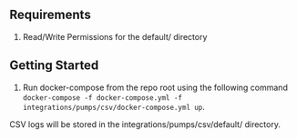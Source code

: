 ## Requirements
1. Read/Write Permissions for the default/ directory

## Getting Started
1. Run docker-compose from the repo root using the following command `docker-compose -f docker-compose.yml -f integrations/pumps/csv/docker-compose.yml up`.


CSV logs will be stored in the integrations/pumps/csv/default/ directory.
